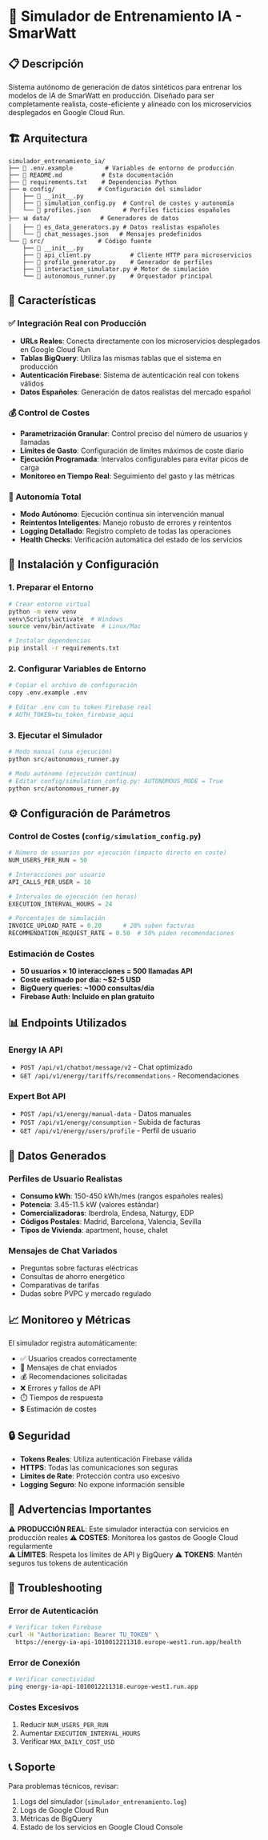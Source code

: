 # 🚀 Simulador de Entrenamiento IA - SmarWatt

## 📋 Descripción

Sistema autónomo de generación de datos sintéticos para entrenar los modelos de IA de SmarWatt en producción. Diseñado para ser completamente realista, coste-eficiente y alineado con los microservicios desplegados en Google Cloud Run.

## 🏗️ Arquitectura

```
simulador_entrenamiento_ia/
├── 📄 .env.example         # Variables de entorno de producción
├── 📄 README.md           # Esta documentación
├── 📄 requirements.txt    # Dependencias Python
├── ⚙️ config/            # Configuración del simulador
│   ├── 📄 __init__.py
│   ├── 📄 simulation_config.py  # Control de costes y autonomía
│   └── 📄 profiles.json         # Perfiles ficticios españoles
├── 📊 data/              # Generadores de datos
│   ├── 📄 es_data_generators.py # Datos realistas españoles
│   └── 📄 chat_messages.json   # Mensajes predefinidos
└── 🚀 src/               # Código fuente
    ├── 📄 __init__.py
    ├── 📄 api_client.py           # Cliente HTTP para microservicios
    ├── 📄 profile_generator.py    # Generador de perfiles
    ├── 📄 interaction_simulator.py # Motor de simulación
    └── 📄 autonomous_runner.py    # Orquestador principal
```

## 🎯 Características

### ✅ Integración Real con Producción

- **URLs Reales**: Conecta directamente con los microservicios desplegados en Google Cloud Run
- **Tablas BigQuery**: Utiliza las mismas tablas que el sistema en producción
- **Autenticación Firebase**: Sistema de autenticación real con tokens válidos
- **Datos Españoles**: Generación de datos realistas del mercado español

### 💰 Control de Costes

- **Parametrización Granular**: Control preciso del número de usuarios y llamadas
- **Límites de Gasto**: Configuración de límites máximos de coste diario
- **Ejecución Programada**: Intervalos configurables para evitar picos de carga
- **Monitoreo en Tiempo Real**: Seguimiento del gasto y las métricas

### 🔄 Autonomía Total

- **Modo Autónomo**: Ejecución continua sin intervención manual
- **Reintentos Inteligentes**: Manejo robusto de errores y reintentos
- **Logging Detallado**: Registro completo de todas las operaciones
- **Health Checks**: Verificación automática del estado de los servicios

## 🚀 Instalación y Configuración

### 1. Preparar el Entorno

```bash
# Crear entorno virtual
python -m venv venv
venv\Scripts\activate  # Windows
source venv/bin/activate  # Linux/Mac

# Instalar dependencias
pip install -r requirements.txt
```

### 2. Configurar Variables de Entorno

```bash
# Copiar el archivo de configuración
copy .env.example .env

# Editar .env con tu token Firebase real
# AUTH_TOKEN=tu_token_firebase_aqui
```

### 3. Ejecutar el Simulador

```bash
# Modo manual (una ejecución)
python src/autonomous_runner.py

# Modo autónomo (ejecución continua)
# Editar config/simulation_config.py: AUTONOMOUS_MODE = True
python src/autonomous_runner.py
```

## ⚙️ Configuración de Parámetros

### Control de Costes (`config/simulation_config.py`)

```python
# Número de usuarios por ejecución (impacto directo en coste)
NUM_USERS_PER_RUN = 50

# Interacciones por usuario
API_CALLS_PER_USER = 10

# Intervalos de ejecución (en horas)
EXECUTION_INTERVAL_HOURS = 24

# Porcentajes de simulación
INVOICE_UPLOAD_RATE = 0.20      # 20% suben facturas
RECOMMENDATION_REQUEST_RATE = 0.50  # 50% piden recomendaciones
```

### Estimación de Costes

- **50 usuarios × 10 interacciones = 500 llamadas API**
- **Coste estimado por día: ~$2-5 USD**
- **BigQuery queries: ~1000 consultas/día**
- **Firebase Auth: Incluido en plan gratuito**

## 📊 Endpoints Utilizados

### Energy IA API

- `POST /api/v1/chatbot/message/v2` - Chat optimizado
- `GET /api/v1/energy/tariffs/recommendations` - Recomendaciones

### Expert Bot API

- `POST /api/v1/energy/manual-data` - Datos manuales
- `POST /api/v1/energy/consumption` - Subida de facturas
- `GET /api/v1/energy/users/profile` - Perfil de usuario

## 🎲 Datos Generados

### Perfiles de Usuario Realistas

- **Consumo kWh**: 150-450 kWh/mes (rangos españoles reales)
- **Potencia**: 3.45-11.5 kW (valores estándar)
- **Comercializadoras**: Iberdrola, Endesa, Naturgy, EDP
- **Códigos Postales**: Madrid, Barcelona, Valencia, Sevilla
- **Tipos de Vivienda**: apartment, house, chalet

### Mensajes de Chat Variados

- Preguntas sobre facturas eléctricas
- Consultas de ahorro energético
- Comparativas de tarifas
- Dudas sobre PVPC y mercado regulado

## 📈 Monitoreo y Métricas

El simulador registra automáticamente:

- ✅ Usuarios creados correctamente
- 💬 Mensajes de chat enviados
- 💰 Recomendaciones solicitadas
- ❌ Errores y fallos de API
- ⏱️ Tiempos de respuesta
- 💲 Estimación de costes

## 🔒 Seguridad

- **Tokens Reales**: Utiliza autenticación Firebase válida
- **HTTPS**: Todas las comunicaciones son seguras
- **Límites de Rate**: Protección contra uso excesivo
- **Logging Seguro**: No expone información sensible

## 🚨 Advertencias Importantes

⚠️ **PRODUCCIÓN REAL**: Este simulador interactúa con servicios en producción reales
⚠️ **COSTES**: Monitorea los gastos de Google Cloud regularmente  
⚠️ **LÍMITES**: Respeta los límites de API y BigQuery
⚠️ **TOKENS**: Mantén seguros tus tokens de autenticación

## 🔧 Troubleshooting

### Error de Autenticación

```bash
# Verificar token Firebase
curl -H "Authorization: Bearer TU_TOKEN" \
  https://energy-ia-api-1010012211318.europe-west1.run.app/health
```

### Error de Conexión

```bash
# Verificar conectividad
ping energy-ia-api-1010012211318.europe-west1.run.app
```

### Costes Excesivos

1. Reducir `NUM_USERS_PER_RUN`
2. Aumentar `EXECUTION_INTERVAL_HOURS`
3. Verificar `MAX_DAILY_COST_USD`

## 📞 Soporte

Para problemas técnicos, revisar:

1. Logs del simulador (`simulador_entrenamiento.log`)
2. Logs de Google Cloud Run
3. Métricas de BigQuery
4. Estado de los servicios en Google Cloud Console
